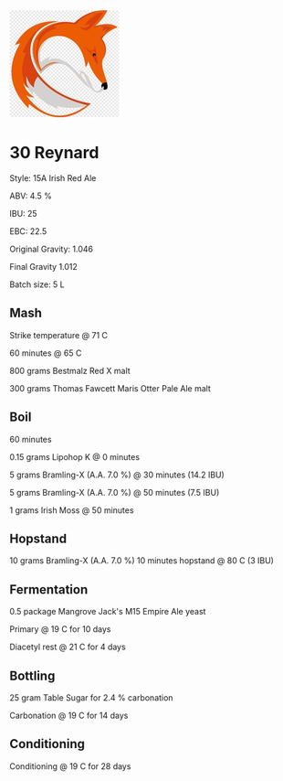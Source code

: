 ![logo](./30_Reynard.jpeg)

# 30 Reynard

Style: 15A Irish Red Ale

ABV: 4.5 %

IBU: 25

EBC: 22.5

Original Gravity: 1.046

Final Gravity 1.012

Batch size: 5 L

## Mash

Strike temperature @ 71 C

60 minutes @ 65 C

800 grams Bestmalz Red X malt

300 grams Thomas Fawcett Maris Otter Pale Ale malt

## Boil

60 minutes

0.15 grams Lipohop K @ 0 minutes

5 grams Bramling-X (A.A. 7.0 %) @ 30 minutes (14.2 IBU)

5 grams Bramling-X (A.A. 7.0 %) @ 50 minutes (7.5 IBU)

1 grams Irish Moss @ 50 minutes

## Hopstand

10 grams Bramling-X (A.A. 7.0 %) 10 minutes hopstand @ 80 C (3 IBU)

## Fermentation

0.5 package Mangrove Jack's M15 Empire Ale yeast

Primary @ 19 C for 10 days

Diacetyl rest @ 21 C for 4 days

## Bottling

25 gram Table Sugar for 2.4 % carbonation

Carbonation @ 19 C for 14 days

## Conditioning

Conditioning @ 19 C for 28 days
